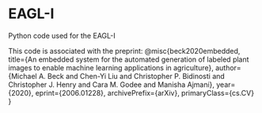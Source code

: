# EAGL-I
Python code used for the EAGL-I

This code is associated with the preprint:
@misc{beck2020embedded,
    title={An embedded system for the automated generation of labeled plant images to enable machine learning applications in agriculture},
    author={Michael A. Beck and Chen-Yi Liu and Christopher P. Bidinosti and Christopher J. Henry and Cara M. Godee and Manisha Ajmani},
    year={2020},
    eprint={2006.01228},
    archivePrefix={arXiv},
    primaryClass={cs.CV}
}
